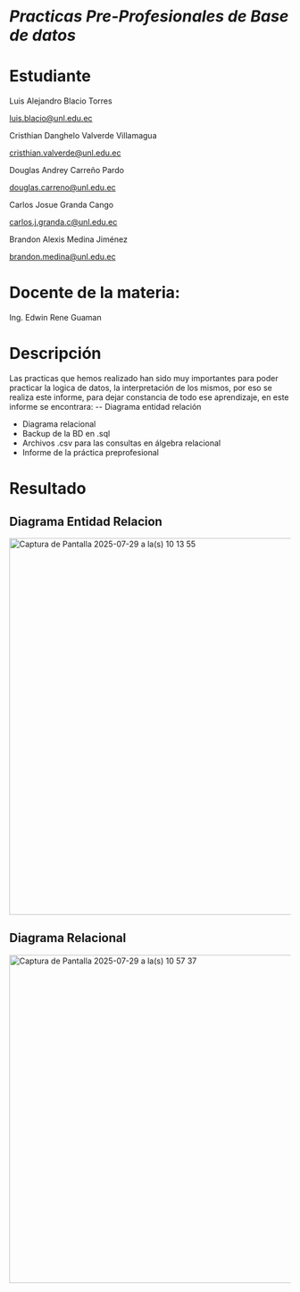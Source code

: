 # *Practicas Pre-Profesionales de Base de datos*
# Estudiante
Luis Alejandro Blacio Torres


luis.blacio@unl.edu.ec


Cristhian Danghelo Valverde Villamagua


cristhian.valverde@unl.edu.ec


Douglas Andrey Carreño Pardo


douglas.carreno@unl.edu.ec




Carlos Josue Granda Cango


carlos.j.granda.c@unl.edu.ec

Brandon Alexis Medina Jiménez


brandon.medina@unl.edu.ec

# Docente de la materia:
Ing. Edwin Rene Guaman
# Descripción 
Las practicas que hemos realizado han sido muy importantes para poder practicar la logica de datos, la interpretación de los mismos,
por eso se realiza este informe, para dejar constancia de todo ese aprendizaje, en este informe se encontrara:
-- Diagrama entidad relación
- Diagrama relacional
- Backup de la BD en .sql
- Archivos .csv para las consultas en álgebra relacional
- Informe de la práctica preprofesional

# Resultado

## Diagrama Entidad Relacion
<img width="800" height="675" alt="Captura de Pantalla 2025-07-29 a la(s) 10 13 55" src="https://github.com/user-attachments/assets/c67aff69-1e8b-43f1-bfb5-d468cf70b1e2" />

## Diagrama Relacional
<img width="1312" height="588" alt="Captura de Pantalla 2025-07-29 a la(s) 10 57 37" src="https://github.com/user-attachments/assets/bd171490-04fb-47f2-88f6-f2fafc430520" />




